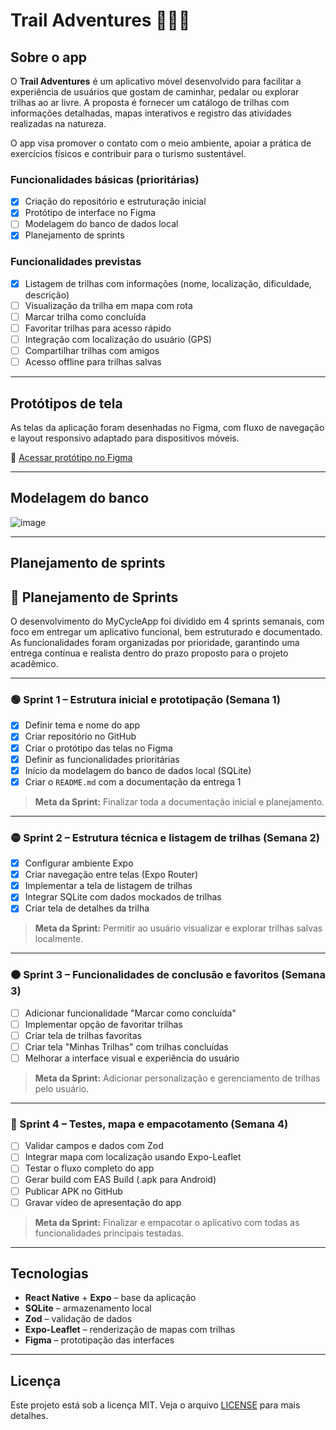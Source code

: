 # Trail Adventures 🌿🚴‍♀️

## Sobre o app

O **Trail Adventures** é um aplicativo móvel desenvolvido para facilitar a experiência de usuários que gostam de caminhar, pedalar ou explorar trilhas ao ar livre. A proposta é fornecer um catálogo de trilhas com informações detalhadas, mapas interativos e registro das atividades realizadas na natureza.

O app visa promover o contato com o meio ambiente, apoiar a prática de exercícios físicos e contribuir para o turismo sustentável.

### Funcionalidades básicas (prioritárias)

- [x] Criação do repositório e estruturação inicial
- [x] Protótipo de interface no Figma
- [ ] Modelagem do banco de dados local
- [x] Planejamento de sprints

### Funcionalidades previstas

- [X] Listagem de trilhas com informações (nome, localização, dificuldade, descrição)
- [ ] Visualização da trilha em mapa com rota
- [ ] Marcar trilha como concluída
- [ ] Favoritar trilhas para acesso rápido
- [ ] Integração com localização do usuário (GPS)
- [ ] Compartilhar trilhas com amigos
- [ ] Acesso offline para trilhas salvas

---

## Protótipos de tela

As telas da aplicação foram desenhadas no Figma, com fluxo de navegação e layout responsivo adaptado para dispositivos móveis.

🔗 [Acessar protótipo no Figma](https://www.figma.com/design/IdEZSxX7lSY3DY8Br70Vq0/Mobile?node-id=0-1&t=WX9lTmJMc6pvk8rx-1)

---

## Modelagem do banco

![image](https://github.com/user-attachments/assets/f44f9578-9e71-43e2-a4c4-3ef42b779d34)


---

## Planejamento de sprints

## 📆 Planejamento de Sprints

O desenvolvimento do MyCycleApp foi dividido em 4 sprints semanais, com foco em entregar um aplicativo funcional, bem estruturado e documentado. As funcionalidades foram organizadas por prioridade, garantindo uma entrega contínua e realista dentro do prazo proposto para o projeto acadêmico.

---

### 🟢 Sprint 1 – Estrutura inicial e prototipação (Semana 1)

- [x] Definir tema e nome do app  
- [x] Criar repositório no GitHub  
- [x] Criar o protótipo das telas no Figma  
- [x] Definir as funcionalidades prioritárias  
- [x] Início da modelagem do banco de dados local (SQLite)  
- [x] Criar o `README.md` com a documentação da entrega 1  

> **Meta da Sprint:** Finalizar toda a documentação inicial e planejamento.

---

### 🟡 Sprint 2 – Estrutura técnica e listagem de trilhas (Semana 2)

- [X] Configurar ambiente Expo  
- [X] Criar navegação entre telas (Expo Router)  
- [X] Implementar a tela de listagem de trilhas  
- [X] Integrar SQLite com dados mockados de trilhas  
- [X] Criar tela de detalhes da trilha  

> **Meta da Sprint:** Permitir ao usuário visualizar e explorar trilhas salvas localmente.

---

### 🟠 Sprint 3 – Funcionalidades de conclusão e favoritos (Semana 3)

- [ ] Adicionar funcionalidade "Marcar como concluída"  
- [ ] Implementar opção de favoritar trilhas  
- [ ] Criar tela de trilhas favoritas  
- [ ] Criar tela "Minhas Trilhas" com trilhas concluídas  
- [ ] Melhorar a interface visual e experiência do usuário  

> **Meta da Sprint:** Adicionar personalização e gerenciamento de trilhas pelo usuário.

---

### 🔵 Sprint 4 – Testes, mapa e empacotamento (Semana 4)

- [ ] Validar campos e dados com Zod  
- [ ] Integrar mapa com localização usando Expo-Leaflet  
- [ ] Testar o fluxo completo do app  
- [ ] Gerar build com EAS Build (.apk para Android)  
- [ ] Publicar APK no GitHub  
- [ ] Gravar vídeo de apresentação do app  

> **Meta da Sprint:** Finalizar e empacotar o aplicativo com todas as funcionalidades principais testadas.

---

## Tecnologias

- **React Native** + **Expo** – base da aplicação
- **SQLite** – armazenamento local
- **Zod** – validação de dados
- **Expo-Leaflet** – renderização de mapas com trilhas
- **Figma** – prototipação das interfaces

---

## Licença

Este projeto está sob a licença MIT. Veja o arquivo [LICENSE](./LICENSE) para mais detalhes.
